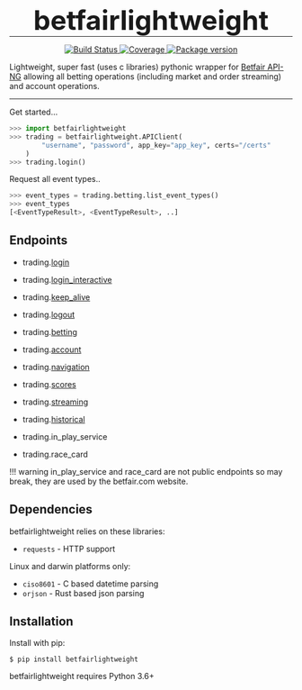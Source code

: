 <h1 align="center" style="font-size: 3rem; margin: -15px 0">
betfairlightweight
</h1>

---

<div align="center">
<p>
<a href="https://travis-ci.org/liampauling/betfair">
    <img src="https://travis-ci.org/liampauling/betfair.svg?branch=master" alt="Build Status">
</a>
<a href="https://coveralls.io/github/liampauling/betfair?branch=master">
    <img src="https://coveralls.io/repos/github/liampauling/betfair/badge.svg?branch=master" alt="Coverage">
</a>
<a href="https://pypi.python.org/pypi/betfairlightweight">
    <img src="https://badge.fury.io/py/betfairlightweight.svg" alt="Package version">
</a>
</p>
</div>

Lightweight, super fast (uses c libraries) pythonic wrapper for [Betfair API-NG](https://docs.developer.betfair.com/display/1smk3cen4v3lu3yomq5qye0ni) allowing all betting operations (including market and order streaming) and account operations.

---

Get started...

```python
>>> import betfairlightweight
>>> trading = betfairlightweight.APIClient(
        "username", "password", app_key="app_key", certs="/certs"
    )
>>> trading.login()
```

Request all event types..

```python
>>> event_types = trading.betting.list_event_types()
>>> event_types
[<EventTypeResult>, <EventTypeResult>, ..]
```

## Endpoints

- trading.[login](https://docs.developer.betfair.com/display/1smk3cen4v3lu3yomq5qye0ni/Non-Interactive+%28bot%29+login)
- trading.[login_interactive](https://docs.developer.betfair.com/display/1smk3cen4v3lu3yomq5qye0ni/Interactive+Login+-+API+Endpoint)
- trading.[keep_alive](https://docs.developer.betfair.com/pages/viewpage.action?pageId=3834909#Login&SessionManagement-KeepAlive)
- trading.[logout](https://docs.developer.betfair.com/pages/viewpage.action?pageId=3834909#Login&SessionManagement-Logout)

- trading.[betting](https://docs.developer.betfair.com/display/1smk3cen4v3lu3yomq5qye0ni/Betting+API)
- trading.[account](https://docs.developer.betfair.com/display/1smk3cen4v3lu3yomq5qye0ni/Accounts+API)
- trading.[navigation](https://docs.developer.betfair.com/display/1smk3cen4v3lu3yomq5qye0ni/Navigation+Data+For+Applications)
- trading.[scores](https://docs.developer.betfair.com/display/1smk3cen4v3lu3yomq5qye0ni/Race+Status+API)
- trading.[streaming](https://docs.developer.betfair.com/display/1smk3cen4v3lu3yomq5qye0ni/Exchange+Stream+API)
- trading.[historical](https://historicdata.betfair.com/#/apidocs)

- trading.in_play_service
- trading.race_card

!!! warning
    in_play_service and race_card are not public endpoints so may break, they are used by the betfair.com website.

## Dependencies

betfairlightweight relies on these libraries:

* `requests` - HTTP support

Linux and darwin platforms only:

* `ciso8601` - C based datetime parsing
* `orjson` - Rust based json parsing

## Installation

Install with pip:

```shell
$ pip install betfairlightweight
```

betfairlightweight requires Python 3.6+

